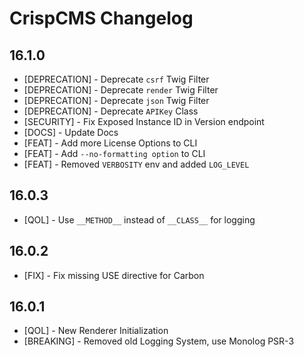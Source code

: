 # CrispCMS Changelog

## 16.1.0

- [DEPRECATION] - Deprecate `csrf` Twig Filter
- [DEPRECATION] - Deprecate `render` Twig Filter
- [DEPRECATION] - Deprecate `json` Twig Filter
- [DEPRECATION] - Deprecate `APIKey` Class
- [SECURITY] - Fix Exposed Instance ID in Version endpoint
- [DOCS] - Update Docs
- [FEAT] - Add more License Options to CLI
- [FEAT] - Add `--no-formatting option` to CLI
- [FEAT] - Removed `VERBOSITY` env and added `LOG_LEVEL`

## 16.0.3

- [QOL] - Use `__METHOD__` instead of `__CLASS__` for logging


## 16.0.2

- [FIX] - Fix missing USE directive for Carbon


## 16.0.1

- [QOL] - New Renderer Initialization
- [BREAKING] - Removed old Logging System, use Monolog PSR-3
